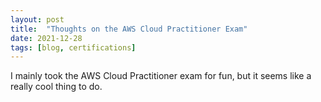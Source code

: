 ```yaml
---
layout: post
title: 	"Thoughts on the AWS Cloud Practitioner Exam"
date: 2021-12-28
tags: [blog, certifications]
---
```


I mainly took the AWS Cloud Practitioner exam for fun, but it seems like a really cool thing to do.